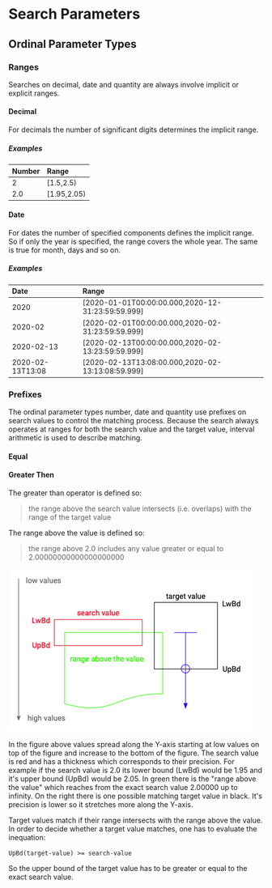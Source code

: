 # Search Parameters

## Ordinal Parameter Types

### Ranges

Searches on decimal, date and quantity are always involve implicit or explicit ranges. 

#### Decimal

For decimals the number of significant digits determines the implicit range.

##### Examples

| Number | Range       |
| :----- | :---------- |
| 2      | [1.5,2.5)   |
| 2.0    | [1.95,2.05) |

#### Date

For dates the number of specified components defines the implicit range. So if only the year is specified, the range covers the whole year. The same is true for month, days and so on.

##### Examples

| Date       | Range       |
| :--------- | :---------- |
| 2020       | [2020-01-01T00:00:00.000,2020-12-31:23:59:59.999] |
| 2020-02    | [2020-02-01T00:00:00.000,2020-02-31:23:59:59.999] |
| 2020-02-13 | [2020-02-13T00:00:00.000,2020-02-13:23:59:59.999] |
| 2020-02-13T13:08 | [2020-02-13T13:08:00.000,2020-02-13:13:08:59.999] |

### Prefixes

The ordinal parameter types number, date and quantity use prefixes on search values to control the matching process. Because the search always operates at ranges for both the search value and the target value, interval arithmetic is used to describe matching.

#### Equal

#### Greater Then

The greater than operator is defined so:

> the range above the search value intersects (i.e. overlaps) with the range of the target value

The range above the value is defined so:

> the range above 2.0 includes any value greater or equal to 2.00000000000000000000

![gt](./gt.png)

In the figure above values spread along the Y-axis starting at low values on top of the figure and increase to the bottom of the figure. The search value is red and has a thickness which corresponds to their precision. For example if the search value is 2.0 its lower bound (LwBd) would be 1.95 and it's upper bound (UpBd) would be 2.05. In green there is the "range above the value" which reaches from the exact search value 2.00000 up to infinity. On the right there is one possible matching target value in black. It's precision is lower so it stretches more along the Y-axis.

Target values match if their range intersects with the range above the value. In order to decide whether a target value matches, one has to evaluate the inequation:
 
```
UpBd(target-value) >= search-value
```

So the upper bound of the target value has to be greater or equal to the exact search value.
